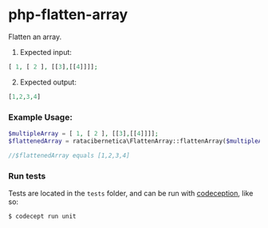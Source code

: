 # php-flatten-array
Flatten an array.

1. Expected input:  
```php
[ 1, [ 2 ], [[3],[[4]]]];
```

2. Expected output:
```php
[1,2,3,4]
```
### Example Usage:
```php
$multipleArray = [ 1, [ 2 ], [[3],[[4]]]];
$flattenedArray = ratacibernetica\FlattenArray::flattenArray($multipleArray);

//$flattenedArray equals [1,2,3,4]
```

### Run tests

Tests are located in the `tests` folder, and can be run with [codeception](https://codeception.com), like so:

```bash
$ codecept run unit
```
